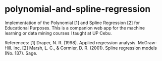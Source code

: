 # polynomial-and-spline-regression
Implementation of the Polynomial [1] and Spline Regression [2] for Educational Purposes. This is a companion web app for the machine learning or data mining courses I taught at UP Cebu.

References:
[1] Draper, N. R. (1998). Applied regression analysis. McGraw-Hill. Inc.
[2] Marsh, L. C., & Cormier, D. R. (2001). Spline regression models (No. 137). Sage.
